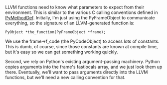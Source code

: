 LLVM functions need to know what parameters to expect from their environment. This is similar to the various C calling conventions defined in [PyMethodDef](http://docs.python.org/c-api/structures.html#PyMethodDef). Initially, I'm just using the PyFrameObject to communicate everything, so the signature of an LLVM-generated function is:

`PyObject *the_function(PyFrameObject *frame);`

We use the frame->f\_code (the PyCodeObject) to access lots of constants. This is dumb, of course, since those constants are known at compile time, but it's easy so we can get something working quickly.

Second, we rely on Python's existing argument-passing machinery. Python copies arguments into the frame's fastlocals array, and we just look them up there. Eventually, we'll want to pass arguments directly into the LLVM functions, but we'll need a new calling convention for that.